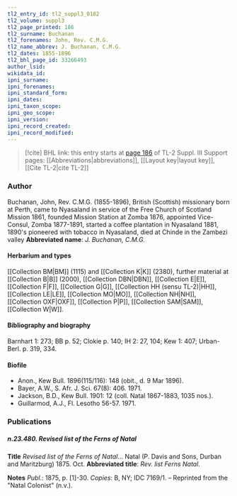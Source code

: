 ```yaml
---
tl2_entry_id: tl2_suppl3_0182
tl2_volume: suppl3
tl2_page_printed: 186
tl2_surname: Buchanan
tl2_forenames: John, Rev. C.M.G.
tl2_name_abbrev: J. Buchanan, C.M.G.
tl2_dates: 1855-1896
tl2_bhl_page_id: 33266493
author_lsid: 
wikidata_id: 
ipni_surname: 
ipni_forenames: 
ipni_standard_form: 
ipni_dates: 
ipni_taxon_scope: 
ipni_geo_scope: 
ipni_version: 
ipni_record_created: 
ipni_record_modified:
---
```


> [!cite] BHL link: this entry starts at [page 186](https://www.biodiversitylibrary.org/page/33266493) of TL-2 Suppl. III
> Support pages: [[Abbreviations|abbreviations]], [[Layout key|layout key]], [[Cite TL-2|cite TL-2]]

### Author

Buchanan, John, Rev. C.M.G. (1855-1896), British (Scottish) missionary born at Perth, came to Nyasaland in service of the Free Church of Scotland Mission 1861, founded Mission Station at Zomba 1876, appointed Vice-Consul, Zomba 1877-1891, started a coffee plantation in Nyasaland 1881, 1890's pioneered with tobacco in Nyasaland, died at Chinde in the Zambezi valley 
**Abbreviated name**: *J. Buchanan, C.M.G.*

#### Herbarium and types

[[Collection BM|BM]] (1115) and [[Collection K|K]] (2380), further material at [[Collection B|B]] (2000), [[Collection DBN|DBN]], [[Collection E|E]], [[Collection F|F]], [[Collection G|G]], [[Collection HH (sensu TL-2)|HH]], [[Collection LE|LE]], [[Collection MO|MO]], [[Collection NH|NH]], [[Collection OXF|OXF]], [[Collection P|P]], [[Collection SAM|SAM]], [[Collection W|W]].

#### Bibliography and biography

Barnhart 1: 273; BB p. 52; Clokie p. 140; IH 2: 27, 104; Kew 1: 407; Urban-Berl. p. 319, 334.

#### Biofile

- Anon., Kew Bull. 1896(115/116): 148 (obit., d. 9 Mar 1896).
- Bayer, A.W., S. Afr. J. Sci. 67(8): 406. 1971.
- Jackson, B.D., Kew Bull. 1901: 12 (coll. Natal 1867-1883, 1035 nos.).
- Guillarmod, A.J., Fl. Lesotho 56-57. 1971.

### Publications

##### n.23.480. Revised list of the Ferns of Natal

**Title**
*Revised list of the Ferns of Natal*... Natal (P. Davis and Sons, Durban and Maritzburg) 1875. Oct.
**Abbreviated title**: *Rev. list Ferns Natal*.

**Notes**
*Publ*.: 1875, p. \[1\]-30. *Copies*: B, NY; IDC 7169/1. – Reprinted from the "Natal Colonist" (n.v.).

